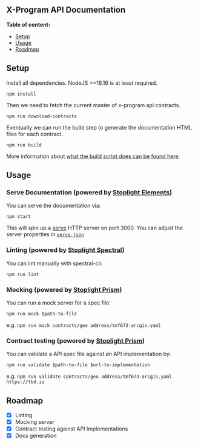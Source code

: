 ## X-Program API Documentation

**Table of content:**

- [Setup](#setup)
- [Usage](#usage)
- [Roadmap](#roadmap)

<a id="setup"></a>

## Setup

Install all dependencies. NodeJS >=18.16 is at least required.

`npm install`

Then we need to fetch the current master of x-program api contracts.

`npm run download-contracts`

Eventually we can run the build step to generate the documentation HTML files for each contract.

`npm run build`

More information about [what the build script does can be found here](./docs/build-script.md).

<a id="usage"></a>

## Usage

### Serve Documentation (powered by [Stoplight Elements](https://github.com/stoplightio/elements))

You can serve the documentation via:

`npm start`

This will spin up a [serve](https://github.com/vercel/serve) HTTP server on port 3000. You can adjust the server properties in [`serve.json`](./serve.json)

### Linting (powered by [Stoplight Spectral](https://github.com/stoplightio/spectral))

You can lint manually with spectral-cli:

`npm run lint`

### Mocking (powered by [Stoplight Prism](https://github.com/stoplightio/prism))

You can run a mock server for a spec file:

`npm run mock $path-to-file`

e.g. `npm run mock contracts/geo address/tmf673-arcgis.yaml`

### Contract testing (powered by [Stoplight Prism](https://github.com/stoplightio/prism))

You can validate a API spec file against an API implementation by:

`npm run validate $path-to-file $url-to-implementation`

e.g. `npm run validate contracts/geo address/tmf673-arcgis.yaml https://tbd.io`

<a id="roadmap"></a>

## Roadmap

- [x] Linting
- [x] Mocking server
- [x] Contract testing against API Implementations
- [x] Docs generation
